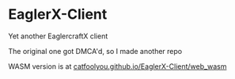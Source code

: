 # EaglerX-Client
Yet another EaglercraftX client

The original one got DMCA'd, so I made another repo

WASM version is at [catfoolyou.github.io/EaglerX-Client/web_wasm](https://catfoolyou.github.io/EaglerX-Client/web_wasm)
